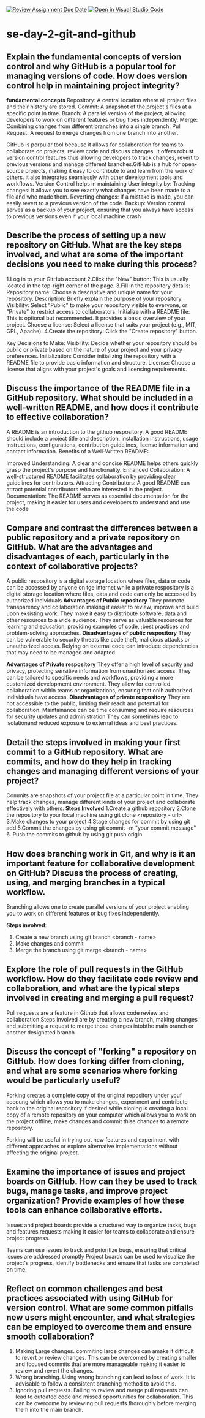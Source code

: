 [![Review Assignment Due Date](https://classroom.github.com/assets/deadline-readme-button-22041afd0340ce965d47ae6ef1cefeee28c7c493a6346c4f15d667ab976d596c.svg)](https://classroom.github.com/a/8wgCKhpZ)
[![Open in Visual Studio Code](https://classroom.github.com/assets/open-in-vscode-2e0aaae1b6195c2367325f4f02e2d04e9abb55f0b24a779b69b11b9e10269abc.svg)](https://classroom.github.com/online_ide?assignment_repo_id=15583917&assignment_repo_type=AssignmentRepo)
# se-day-2-git-and-github
## Explain the fundamental concepts of version control and why GitHub is a popular tool for managing versions of code. How does version control help in maintaining project integrity?
  **fundamental concepts**
Repository: A central location where all project files and their history are stored.
Commit: A snapshot of the project's files at a specific point in time.
Branch: A parallel version of the project, allowing developers to work on different features or bug fixes independently.
Merge: Combining changes from different branches into a single branch.
Pull Request: A request to merge changes from one branch into another.

GitHub is porpular tool because it allows for collaboration for teams to collaborate on projects, review code and discuss changes. It offers robust version control features thus allowing developers to track changes, revert to previous versions and manage different branches.GitHub is a hub for open-source projects, making it easy to contribute to and learn from the work of others. it  also integrates seamlessly with other development tools and workflows.
Version Control helps in maintaining User integrity by:
Tracking changes: it allows you to see exactly what changes have been made to a file and who made them.
Reverting changes: If a mistake is made, you can easily revert to a previous version of the code.
Backup: Version control serves as a backup of your project, ensuring that you always have access to previous versions even if your local machine crash
## Describe the process of setting up a new repository on GitHub. What are the key steps involved, and what are some of the important decisions you need to make during this process?
1.Log in to your GitHub account
2.Click the "New" button: This is usually located in the top-right corner of the page.
3.Fill in the repository details:
   Repository name: Choose a descriptive and unique name for your repository.
   Description: Briefly explain the purpose of your repository.
   Visibility: Select "Public" to make your repository visible to everyone, or "Private" to restrict access to collaborators.
   Initialize with a README file: This is optional but recommended. It provides a basic overview of your project.
   Choose a license: Select a license that suits your project (e.g., MIT, GPL, Apache).
4.Create the repository: Click the "Create repository" button.

Key Decisions to Make:
Visibility: Decide whether your repository should be public or private based on the nature of your project and your privacy preferences.
Initialization: Consider initializing the repository with a README file to provide basic information and structure.
License: Choose a license that aligns with your project's goals and licensing requirements.


## Discuss the importance of the README file in a GitHub repository. What should be included in a well-written README, and how does it contribute to effective collaboration?
A README is an introduction to the github respository. A good README  should include a project title and description, installation instructions, usage instructions, configurations, contribution guidelines, license information and contact information.
Benefits of a Well-Written README:

Improved Understanding: A clear and concise README helps others quickly grasp the project's purpose and functionality.
Enhanced Collaboration: A well-structured README facilitates collaboration by providing clear guidelines for contributors.
Attracting Contributors: A good README can attract potential contributors who are interested in the project.
Documentation: The README serves as essential documentation for the project, making it easier for users and developers to understand and use the code

## Compare and contrast the differences between a public repository and a private repository on GitHub. What are the advantages and disadvantages of each, particularly in the context of collaborative projects?
A public respository is a digital storage location where files, data or code can be accessed by anyone on tge internet while a private respository is a digital storage location where files, data and code can only be accessed by authorized individuals
**Advantages of Public repository**
They promote transparency and collaboration making it easier to review, improve and build upon exsisting work.
They make it easy to distribute software, data and other resources to a wide audience.
They serve as valuable resources for learning and education, providing examples of  code, ;best practices and problem-solving approaches.
**Disadvantages of public respository**
They can be vulnerable to security threats like code theft, malicious attacks or unauthorized access.
Relying on external code can introduce dependencies that may need to be managed and adapted.

**Advantages of Private respository**
They offer a high level of security and privacy, protecting sensitive information from unauthorized access.
They can be tailored to specific needs and workflows, providing a more customized developmemt environment.
They allow for controlled collaboration within teams or organizations, ensuring that onlh authorized individuals have access.
**Disadvantages of private respository**
They are not accessible to the public, limiting their reach and potential for collaboration.
Maintainance can be time consuming and require resources for security updates and administration
They can sometimes lead to isolationand reduced exposure to external ideas and best practices.

## Detail the steps involved in making your first commit to a GitHub repository. What are commits, and how do they help in tracking changes and managing different versions of your project?
Commits are snapshots of your project file at a particular point in time. They help track changes, manage different kinds of your project and collaborate effectively with others.
**Steps Involved**
1.Create a github repository 
2.Clone the repository to your local machine using git clone <repository - url> 
3.Make changes to your project
4.Stage changes for commit by using git add <filename> 
5.Commit the changes by using git commit -m "your commit message"
6. Push the commits to github by using git push origin <branch-name>

## How does branching work in Git, and why is it an important feature for collaborative development on GitHub? Discuss the process of creating, using, and merging branches in a typical workflow.
Branching allows one to create parallel versions of your project enabling you to work on different features or bug fixes independently.

**Steps involved:**
1. Create a new branch using git branch <branch - name>
2. Make changes and commit
3. Merge the branch using git merge <branch - name>

## Explore the role of pull requests in the GitHub workflow. How do they facilitate code review and collaboration, and what are the typical steps involved in creating and merging a pull request?
Pull requests are a feature in Github that allows code review and collaboration 
Steps involved are by creating a new branch, making changes and submitting a request to merge those changes intobthe main branch or another designated branch

## Discuss the concept of "forking" a repository on GitHub. How does forking differ from cloning, and what are some scenarios where forking would be particularly useful?
Forking creates a complete copy of the original repository under youf accoung which allows you to make changes, experiment and contribute back to the original repository if desired while cloning is creating a local copy of a remote repository on your computer which allows you to work on the project offline, make changes and commit thise changes to a remote repository.

Forking will be useful in trying out new features and experiment with different approaches or explore alternative implementations without affecting the original project.

## Examine the importance of issues and project boards on GitHub. How can they be used to track bugs, manage tasks, and improve project organization? Provide examples of how these tools can enhance collaborative efforts.
Issues and project boards provide a structured way to organize tasks, bugs and features requests making it easier for teams to collaborate and ensure project progress.

Teams can use issues to track and prioritize bugs, ensuring that critical issues are addressed promptly
Project boards can be used to visualize the project's progress, identify bottlenecks and ensure that tasks are completed on time.

## Reflect on common challenges and best practices associated with using GitHub for version control. What are some common pitfalls new users might encounter, and what strategies can be employed to overcome them and ensure smooth collaboration?
1. Making Large changes. commiting large changes can amake it difficult to revert or review changes. This can be overcomed by creating smaller and focused commits that are more manageable making it easier to review and revert the changes.
2. Wrong branching. Using wrong branching can lead to loss of work. It is advisable to follow a consistent branching method to avoid this.
3. Ignoring pull requests. Failing to review and merge pull requests can lead to outdated code and missed opportunities for collaboration. This can be overcome by reviewing pull requests thoroughly before merging them into the main branch.
